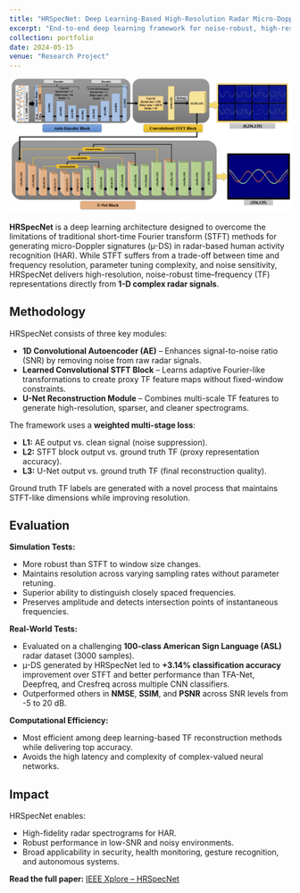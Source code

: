 ```yaml
---
title: "HRSpecNet: Deep Learning-Based High-Resolution Radar Micro-Doppler Signature Reconstruction"
excerpt: "End-to-end deep learning framework for noise-robust, high-resolution micro-Doppler spectrogram generation and improved human activity recognition<br/><img src='/images/Auto-UNET.png'>"
collection: portfolio
date: 2024-05-15
venue: "Research Project"
---
```


![HRSpecNet Architecture](/images/Auto-UNET.png)

**HRSpecNet** is a deep learning architecture designed to overcome the limitations of traditional short-time Fourier transform (STFT) methods for generating micro-Doppler signatures (µ-DS) in radar-based human activity recognition (HAR). While STFT suffers from a trade-off between time and frequency resolution, parameter tuning complexity, and noise sensitivity, HRSpecNet delivers high-resolution, noise-robust time–frequency (TF) representations directly from **1-D complex radar signals**.

## Methodology

HRSpecNet consists of three key modules:

- **1D Convolutional Autoencoder (AE)** – Enhances signal-to-noise ratio (SNR) by removing noise from raw radar signals.
- **Learned Convolutional STFT Block** – Learns adaptive Fourier-like transformations to create proxy TF feature maps without fixed-window constraints.
- **U-Net Reconstruction Module** – Combines multi-scale TF features to generate high-resolution, sparser, and cleaner spectrograms.

The framework uses a **weighted multi-stage loss**:
- **L1:** AE output vs. clean signal (noise suppression).
- **L2:** STFT block output vs. ground truth TF (proxy representation accuracy).
- **L3:** U-Net output vs. ground truth TF (final reconstruction quality).

Ground truth TF labels are generated with a novel process that maintains STFT-like dimensions while improving resolution.

## Evaluation

**Simulation Tests:**
- More robust than STFT to window size changes.
- Maintains resolution across varying sampling rates without parameter retuning.
- Superior ability to distinguish closely spaced frequencies.
- Preserves amplitude and detects intersection points of instantaneous frequencies.

**Real-World Tests:**
- Evaluated on a challenging **100-class American Sign Language (ASL)** radar dataset (3000 samples).
- µ-DS generated by HRSpecNet led to **+3.14% classification accuracy** improvement over STFT and better performance than TFA-Net, Deepfreq, and Cresfreq across multiple CNN classifiers.
- Outperformed others in **NMSE**, **SSIM**, and **PSNR** across SNR levels from -5 to 20 dB.

**Computational Efficiency:**
- Most efficient among deep learning-based TF reconstruction methods while delivering top accuracy.
- Avoids the high latency and complexity of complex-valued neural networks.

## Impact

HRSpecNet enables:
- High-fidelity radar spectrograms for HAR.
- Robust performance in low-SNR and noisy environments.
- Broad applicability in security, health monitoring, gesture recognition, and autonomous systems.

**Read the full paper:** [IEEE Xplore – HRSpecNet](https://ieeexplore.ieee.org/document/10318952)
